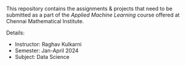 This repository contains the assignments & projects that need to be submitted as a part of the *Applied Machine Learning* course offered at Chennai Mathematical Institute.

Details:
- Instructor: Raghav Kulkarni
- Semester: Jan-April 2024
- Subject: Data Science
